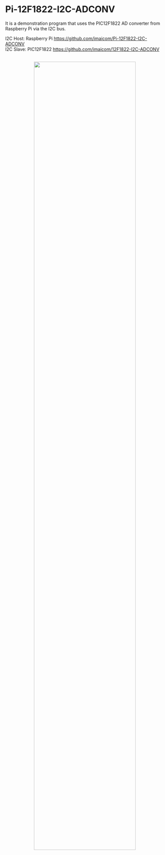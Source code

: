 # Pi-12F1822-I2C-ADCONV

It is a demonstration program that uses the PIC12F1822 AD converter from Raspberry Pi via the I2C bus.

I2C Host:  Raspberry Pi https://github.com/imaicom/Pi-12F1822-I2C-ADCONV <br>
I2C Slave: PIC12F1822   https://github.com/imaicom/12F1822-I2C-ADCONV <br>
<br>
<center>
<img src="https://github.com/imaicom/Pi-12F1822-I2C-ADCONV/blob/master/12F1822-Curcuit.png" width="80%" height="80%" >
</center>
<br>
